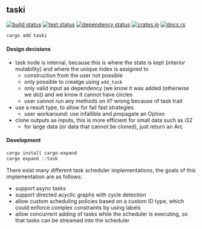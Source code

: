 ## taski

[<img alt="build status" src="https://img.shields.io/github/actions/workflow/status/romnn/taski/build.yml?branch=main&label=build">](https://github.com/romnn/taski/actions/workflows/build.yml)
[<img alt="test status" src="https://img.shields.io/github/actions/workflow/status/romnn/taski/test.yml?branch=main&label=test">](https://github.com/romnn/taski/actions/workflows/test.yml)
[![dependency status](https://deps.rs/repo/github/romnn/taski/status.svg)](https://deps.rs/repo/github/romnn/taski)
[<img alt="crates.io" src="https://img.shields.io/crates/v/taski">](https://crates.io/crates/taski)
[<img alt="docs.rs" src="https://img.shields.io/docsrs/taski/latest?label=docs.rs">](https://docs.rs/taski)

```bash
cargo add taski
```

#### Design decisions

- task node is internal, because this is where the state is kept (interior mutability) and where the unique index is assigned to
  - construction from the user not possible
  - only possible to creatge using `add_task`
  - only valid input as dependency (we know it was added (otherwise we do)) and we know it cannot have circles
  - user cannot run any methods on it? wrong because of task trait
- use a result type, to allow for fail fast strategies
  - user workaround: use infallible and propagate an Option<O>
- clone outputs as inputs, this is more efficient for small data such as i32
  - for large data (or data that cannot be cloned), just return an Arc<O>

#### Development

```bash
cargo install cargo-expand
cargo expand ::task
```

There exist many different task scheduler implementations, the goals of this implementation are as follows:

- support async tasks
- support directed acyclic graphs with cycle detection
- allow custom scheduling policies based on a custom ID type, which could enforce complex constraints by using labels
- allow concurrent adding of tasks while the scheduler is executing, so that tasks can be streamed into the scheduler
